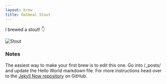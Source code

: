 ```yaml
---
layout: brew
title: Oatmeal Stout
---
```


I brewed a stout! :point_down:

![Stout](https://raw.githubusercontent.com/benjholla/benjholla.github.io/master/images/brews/oatmeal-stout.png)

### Notes
The easiest way to make your first brew is to edit this one. Go into /_posts/ and update the Hello World markdown file. For more instructions head over to the [Jekyll Now repository](https://github.com/barryclark/jekyll-now) on GitHub.